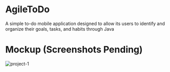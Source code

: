 # AgileToDo
A simple to-do mobile application designed to allow its users to identify and organize their goals, tasks, and habits through Java

# Mockup (Screenshots Pending)
![project-1](https://github.com/kalvincalimag-dev/AgileToDo/assets/121149046/10adc85f-eb1c-4f6f-8e96-cd7ef1040924)
